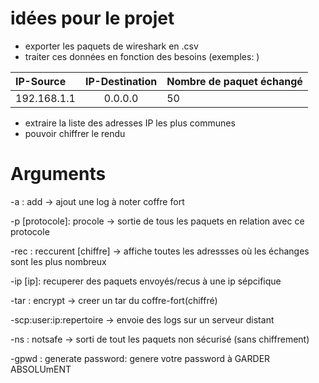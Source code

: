 # idées pour le projet
- exporter les paquets de wireshark en .csv
- traiter ces données en fonction des besoins (exemples: )

| IP-Source     | IP-Destination  |        Nombre de paquet échangé |
| :------------ | :-------------: | :-------------  |
| 192.168.1.1   |     0.0.0.0     |        50       |


- extraire la liste des adresses IP les plus communes
- pouvoir chiffrer le rendu

# Arguments
-a : add -> ajout une log à noter coffre fort

-p [protocole]: procole -> sortie de tous les paquets en relation avec ce protocole

-rec : reccurent [chiffre] -> affiche toutes les adressses où les échanges sont les plus nombreux

-ip [ip]: recuperer des paquets envoyés/recus à une ip sépcifique 

-tar : encrypt -> creer un tar du coffre-fort(chiffré)

-scp:user:ip:repertoire -> envoie des logs sur un serveur distant

-ns : notsafe -> sorti de tout les paquets non sécurisé (sans chiffrement)

-gpwd : generate password: genere votre password à GARDER ABSOLUmENT